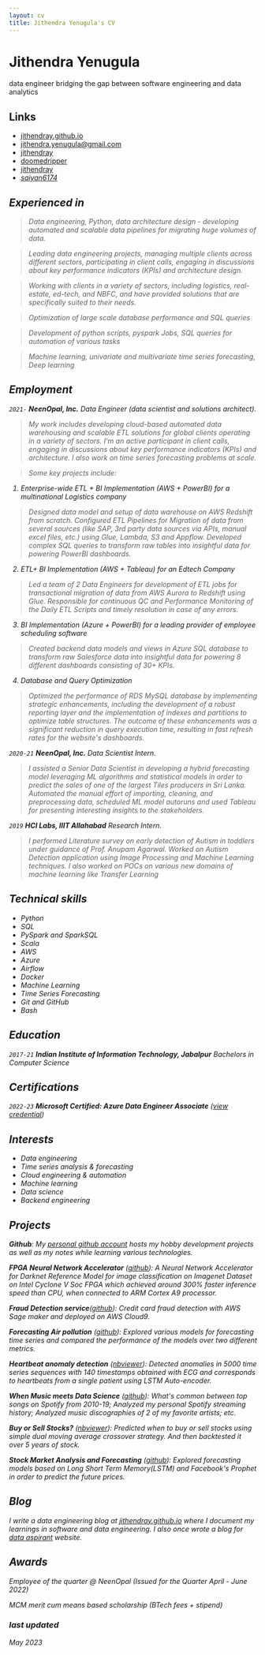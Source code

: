 ```yaml
---
layout: cv
title: Jithendra Yenugula's CV
---
```

# Jithendra Yenugula
data engineer bridging the gap between software engineering and data analytics

<!-- <div id="webaddress">
<a href="mailto:jithendra.yenugula@gmail.com">jithendra.yenugula@gmail.com</a>
|
<i class="fa fa-globe"></i> <a href="https://jithendray.github.io/">jithendray.github.iov</a>
|
<i class="fa fa-github"></i> <a href="https://github.com/jithendray">jithendray</a>
|
<i class="fa fa-twitter"></i> <a href="https://twitter.com/doomedripper">doomedripper</a>
|
<i class="fa fa-linkedin"></i> <a href="https://www.linkedin.com/in/jithendray/">jithendray</a>
</div> -->

## Links

<!-- fa are fontawesome, ai are academicons -->
* <i class="fa fa-globe"></i> <a href="https://jithendray.github.io/">jithendray.github.io</a>
* <i class="fa fa-envelope"></i> <a href="mailto:jithendra.yenugula@gmail.com">jithendra.yenugula@gmail.com</a><br />
* <i class="fa fa-github"></i> <a href="http://github.com/jithendray">jithendray</a><br />
* <i class="fa fa-twitter"></i> <a href="http://twitter.com/doomedripper">doomedripper</a><br />
* <i class="fa fa-linkedin"></i> <a href="https://www.linkedin.com/in/jithendray/">jithendray</a>
* <i class="fa fa-reddit"><a href="https://www.reddit.com/user/saiyan6174/">saiyan6174</a>


<!-- ## Currently

I'm a Data Engineer at [NeenOpal](https://www.neenopal.com/). I enjoy bridging the gap between software engineering and data analytics — combining my technical skills with my sharp problem-solving ability to build scalable data solutions.  -->

## Experienced in
> Data engineering, Python, data architecture design - developing automated and scalable data pipelines for migrating huge volumes of data.

> Leading data engineering projects, managing multiple clients across different sectors, participating in client calls, engaging in discussions about key performance indicators (KPIs) and architecture design.

> Working with clients in a variety of sectors, including logistics, real-estate, ed-tech, and NBFC, and have provided solutions that are specifically suited to their needs.

> Optimization of large scale database performance and SQL queries

> Development of python scripts, pyspark Jobs, SQL queries for automation of various tasks

> Machine learning, univariate and multivariate time series forecasting, Deep learning 


## Employment

`2021-` 
__NeenOpal, Inc.__ Data Engineer (data scientist and solutions architect). 
> My work includes developing cloud-based automated data warehousing and scalable ETL solutions for global clients operating in a variety of sectors. I'm an active participant in client calls, engaging in discussions about key performance indicators (KPIs) and architecture. I also work on time series forecasting problems at scale.

> Some key projects include:

1) Enterprise-wide ETL + BI Implementation (AWS + PowerBI) for a multinational _Logistics company_

> Designed data model and setup of data warehouse on AWS Redshift from scratch. Configured ETL Pipelines for Migration of data from several sources (like SAP, 3rd party data sources via APIs, manual excel files, etc.) using Glue, Lambda, S3 and Appflow. Developed complex SQL queries to transform raw tables into insightful data for powering PowerBI dashboards.

2) ETL+ BI Implementation (AWS + Tableau) for an _Edtech Company_

> Led a team of 2 Data Engineers for development of ETL jobs for transactional migration of data from AWS Aurora to Redshift using Glue. Responsible for continuous QC and Performance Monitoring of the Daily ETL Scripts and timely resolution in case of any errors.

3) BI Implementation (Azure + PowerBI) for a leading provider of _employee scheduling software_

> Created backend data models and views in Azure SQL database to transform raw Salesforce data into insightful data for powering 8 different dashboards consisting of 30+ KPIs.

4) Database and Query Optimization

> Optimized the performance of RDS MySQL database by implementing strategic enhancements, including the development of a robust reporting layer and the implementation of indexes and partitions to optimize table structures. The outcome of these enhancements was a significant reduction in query execution time, resulting in fast refresh rates for the website's dashboards.



`2020-21` 
__NeenOpal, Inc.__ Data Scientist Intern.
> I assisted a Senior Data Scientist in developing a hybrid forecasting model leveraging ML algorithms and statistical models in order to predict the sales of one of the largest Tiles producers in Sri Lanka. Automated the manual effort of importing, cleaning, and preprocessing data, scheduled ML model autoruns and used Tableau for presenting interesting insights to the stakeholders.


`2019` 
__HCI Labs, IIIT Allahabad__ Research Intern.
> I performed Literature survey on early detection of Autism in toddlers under guidance of _Prof. Anupam Agarwal_. Worked on Autism Detection application using Image Processing and Machine Learning techniques. I also worked on POCs on various new domains of machine learning like Transfer Learning

## Technical skills

* Python
* SQL
* PySpark and SparkSQL
* Scala    
* AWS
* Azure
* Airflow
* Docker
* Machine Learning
* Time Series Forecasting
* Git and GitHub
* Bash


## Education

`2017-21`
__Indian Institute of Information Technology, Jabalpur__ Bachelors in Computer Science


## Certifications

`2022-23` __Microsoft Certified: Azure Data Engineer Associate__ ([view credential](https://www.credly.com/badges/8550413d-e631-4a08-98df-e6f17db92bd8/public_url))

## Interests

* Data engineering
* Time series analysis & forecasting
* Cloud engineering & automation
* Machine learning
* Data science
* Backend engineering


## Projects

__Github__: My [personal github account](https://github.com/jithendray) hosts my hobby development projects as well as my notes while learning various technologies.

__FPGA Neural Network Accelerator__ ([github](https://github.com/tirumalnaidu/opencl-hls-cnn-accelerator)): A Neural Network Accelerator for Darknet Reference Model for image classification on Imagenet Dataset on Intel Cyclone V Soc FPGA which achieved around 300% faster inference speed than CPU, when connected to ARM Cortex A9 processor.

__Fraud Detection service__([github](https://github.com/jithendray/aws-SageMaker-fraud-detection)): Credit card fraud detection with AWS Sage maker and deployed on AWS Cloud9.

__Forecasting Air pollution__ ([github](https://github.com/jithendray/forecasting-air-pollution)): Explored various models for forecasting time series and compared the performance of the models over two different metrics.

__Heartbeat anomaly detection__ ([nbviewer](https://nbviewer.org/github/jithendray/mini-projects/blob/main/heart-ECG-anomaly-detection/AutoEncoder_AnomalyDetection.ipynb)): Detected anomalies in 5000 time series sequences with 140 timestamps obtained with ECG and corresponds to heartbeats from a single patient using LSTM Auto-encoder.

__When Music meets Data Science__ ([github](https://github.com/jithendray/mini--projects/tree/main/when-music-meets-datascience)): What's common between top songs on Spotify from 2010-19; Analyzed my personal Spotify streaming history; Analyzed music discographies of 2 of my favorite artists; etc.

__Buy or Sell Stocks?__ ([nbviewer](https://nbviewer.org/github/jithendray/mini-projects/blob/main/buy-or-sell-stocks/MARUTI_DMAC.ipynb)): Predicted when to buy or sell stocks using simple dual moving average crossover strategy. And then backtested it over 5 years of stock.

__Stock Market Analysis and Forecasting__ ([github](https://github.com/jithendray/mini--projects/tree/main/forecasting-Stocks)): Explored forecasting models based on Long Short Term Memory(LSTM) and Facebook's Prophet in order to predict the future prices.


## Blog

I write a data engineering blog at [jithendray.github.io](https://jithendray.github.io/) where I document my learnings in software and data engineering. I also once wrote a blog for [data aspirant](https://dataaspirant.com/handle-overfitting-with-regularization/) website.

## Awards

Employee of the quarter @ NeenOpal (Issued for the Quarter April - June 2022)

MCM merit cum means based scholarship (BTech fees + stipend)


### last updated

May 2023
